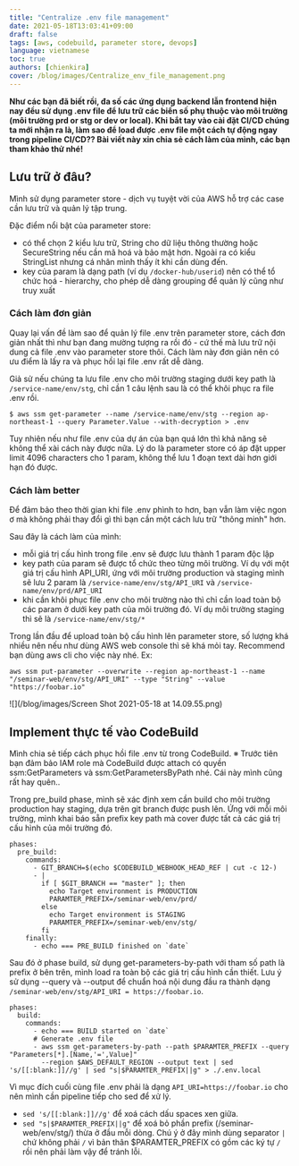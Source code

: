 ```yaml
---
title: "Centralize .env file management"
date: 2021-05-18T13:03:41+09:00
draft: false
tags: [aws, codebuild, parameter store, devops]
language: vietnamese
toc: true
authors: [chienkira]
cover: /blog/images/Centralize_env_file_management.png
---
```


**Như các bạn đã biết rồi, đa số các ứng dụng backend lẫn frontend hiện nay đều sử dụng .env file để lưu trữ các biến số phụ thuộc vào môi trường (môi trường prd or stg or dev or local). Khi bắt tay vào cài đặt CI/CD chúng ta mới nhận ra là, làm sao để load được .env file một cách tự động ngay trong pipeline CI/CD?? Bài viết này xin chia sẻ cách làm của mình, các bạn tham khảo thử nhé!**

## Lưu trữ ở đâu?

Mình sử dụng parameter store - dịch vụ tuyệt vời của AWS hỗ trợ các case cần lưu trữ và quản lý tập trung.

Đặc điểm nổi bật của parameter store:

- có thể chọn 2 kiểu lưu trữ, String cho dữ liệu thông thường hoặc SecureString nếu cần mã hoá và bảo mật hơn. Ngoài ra có kiểu StringList nhưng cá nhân mình thấy ít khi cần dùng đến.
- key của param là dạng path (ví dụ `/docker-hub/userid`) nên có thể tổ chức hoá - hierarchy, cho phép dễ dàng grouping để quản lý cũng như truy xuất


### Cách làm đơn giản

Quay lại vấn đề làm sao để quản lý file .env trên parameter store, cách đơn giản nhất thì như bạn đang mường tượng ra rồi đó - cứ thế mà lưu trữ nội dung cả file .env vào parameter store thôi.
Cách làm này đơn giản nên có ưu điểm là lấy ra và phục hồi lại file .env rất dễ dàng.

Giả sử nếu chúng ta lưu file .env cho môi trường staging dưới key path là `/service-name/env/stg`, chỉ cần 1 câu lệnh sau là có thể khôi phục ra file .env rồi.

```
$ aws ssm get-parameter --name /service-name/env/stg --region ap-northeast-1 --query Parameter.Value --with-decryption > .env
```

Tuy nhiên nếu như file .env của dự án của bạn quá lớn thì khả năng sẽ không thể xài cách này được nữa. Lý do là parameter store có áp đặt upper limit 4096 characters cho 1 param, không thể lưu 1 đoạn text dài hơn giới hạn đó được.

### Cách làm better

Để đảm bảo theo thời gian khi file .env phình to hơn, bạn vẫn làm việc ngon ơ mà không phải thay đổi gì thì bạn cần một cách lưu trữ "thông minh" hơn.

Sau đây là cách làm của mình:

- mỗi giá trị cấu hình trong file .env sẽ được lưu thành 1 param độc lập
- key path của param sẽ được tổ chức theo từng môi trường. Ví dụ với một giá trị cấu hình API_URI, ứng với môi trường production và staging mình sẽ lưu 2 param là `/service-name/env/stg/API_URI` và `/service-name/env/prd/API_URI`
- khi cần khôi phục file .env cho môi trường nào thì chỉ cần load toàn bộ các param ở dưới key path của môi trường đó. Ví dụ môi trường staging thì sẽ là `/service-name/env/stg/*`

Trong lần đầu để upload toàn bộ cấu hình lên parameter store, số lượng khá nhiều nên nếu như dùng AWS web console thì sẽ khá mỏi tay. Recommend bạn dùng aws cli cho việc này nhé.
Ex: 
```
aws ssm put-parameter --overwrite --region ap-northeast-1 --name "/seminar-web/env/stg/API_URI" --type "String" --value "https://foobar.io"
```

![](/blog/images/Screen Shot 2021-05-18 at 14.09.55.png)

## Implement thực tế vào CodeBuild

Mình chia sẻ tiếp cách phục hồi file .env từ trong CodeBuild.
※ Trước tiên bạn đảm bảo IAM role mà CodeBuild được attach có quyền ssm:GetParameters và ssm:GetParametersByPath nhé. Cái này mình cũng rất hay quên..

Trong pre_build phase, mình sẽ xác định xem cần build cho môi trường production hay staging, dựa trên git branch được push lên.
Ứng với mỗi môi trường, mình khai báo sẵn prefix key path mà cover được tất cả các giá trị cấu hình của môi trường đó.

```
phases:
  pre_build:
    commands:
      - GIT_BRANCH=$(echo $CODEBUILD_WEBHOOK_HEAD_REF | cut -c 12-)
      - |
        if [ $GIT_BRANCH == "master" ]; then
          echo Target environment is PRODUCTION
          PARAMTER_PREFIX=/seminar-web/env/prd/
        else
          echo Target environment is STAGING
          PARAMTER_PREFIX=/seminar-web/env/stg/
        fi
    finally:
      - echo === PRE_BUILD finished on `date`
```

Sau đó ở phase build, sử dụng get-parameters-by-path với tham số path là prefix ở bên trên, mình load ra toàn bộ các giá trị cấu hình cần thiết.
Lưu ý sử dụng --query và --output để chuẩn hoá nội dung đầu ra thành dạng `/seminar-web/env/stg/API_URI = https://foobar.io`.

```
phases:
  build:
    commands:
      - echo === BUILD started on `date`
      # Generate .env file
      - aws ssm get-parameters-by-path --path $PARAMTER_PREFIX --query "Parameters[*].[Name,'=',Value]"
        --region $AWS_DEFAULT_REGION --output text | sed 's/[[:blank:]]//g' | sed "s|$PARAMTER_PREFIX||g" > ./.env.local
```

Vì mục đích cuối cùng file .env phải là dạng `API_URI=https://foobar.io` cho nên mình cần pipeline tiếp cho sed để xử lý.

- `sed 's/[[:blank:]]//g'` để xoá cách dấu spaces xen giữa.
- `sed "s|$PARAMTER_PREFIX||g"` để xoá bỏ phần prefix (/seminar-web/env/stg/) thừa ở đầu mỗi dòng.
Chú ý ở đây mình dùng separator `|` chứ không phải `/` vì bản thân $PARAMTER_PREFIX có gồm các ký tự `/` rồi nên phải làm vậy để tránh lỗi.